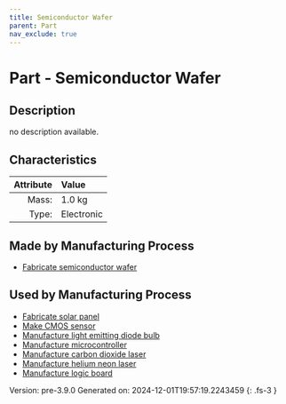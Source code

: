 ```yaml
---
title: Semiconductor Wafer
parent: Part
nav_exclude: true
---
```

# Part - Semiconductor Wafer

## Description
no description available.

## Characteristics

| Attribute      | Value |
|--------:|:------|
|Mass:|1.0 kg|
|Type:|Electronic|

## Made by Manufacturing Process

- [Fabricate semiconductor wafer](../process/fabricate-semiconductor-wafer.html)

## Used by Manufacturing Process

- [Fabricate solar panel](../process/fabricate-solar-panel.html)
- [Make CMOS sensor](../process/make-cmos-sensor.html)
- [Manufacture light emitting diode bulb](../process/manufacture-light-emitting-diode-bulb.html)
- [Manufacture microcontroller](../process/manufacture-microcontroller.html)
- [Manufacture carbon dioxide laser](../process/manufacture-carbon-dioxide-laser.html)
- [Manufacture helium neon laser](../process/manufacture-helium-neon-laser.html)
- [Manufacture logic board](../process/manufacture-logic-board.html)


Version: pre-3.9.0 Generated on: 2024-12-01T19:57:19.2243459
{: .fs-3 }

